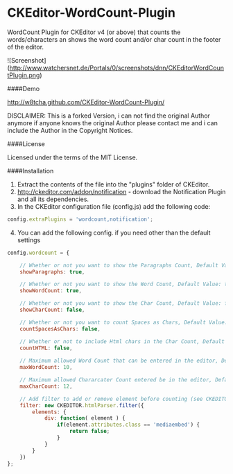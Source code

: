 CKEditor-WordCount-Plugin
=========================

WordCount Plugin for CKEditor v4 (or above) that counts the words/characters an shows the word count and/or char count in the footer of the editor.

![Screenshot]
(http://www.watchersnet.de/Portals/0/screenshots/dnn/CKEditorWordCountPlugin.png)

####Demo

http://w8tcha.github.com/CKEditor-WordCount-Plugin/

DISCLAIMER: This is a forked Version, i can not find the original Author anymore if anyone knows the original Author please contact me and i can include the Author in the Copyright Notices. 

####License

Licensed under the terms of the MIT License.

####Installation

 1. Extract the contents of the file into the "plugins" folder of CKEditor.
 2. http://ckeditor.com/addon/notification - download the Notification Plugin and all its dependencies.
 3. In the CKEditor configuration file (config.js) add the following code:

````js
config.extraPlugins = 'wordcount,notification';
````
 4. You can add the following config. if you need other than the default settings

````js
config.wordcount = {

    // Whether or not you want to show the Paragraphs Count, Default Value: true
    showParagraphs: true,

    // Whether or not you want to show the Word Count, Default Value: true
    showWordCount: true,

    // Whether or not you want to show the Char Count, Default Value: false
    showCharCount: false,

    // Whether or not you want to count Spaces as Chars, Default Value: false
    countSpacesAsChars: false,

    // Whether or not to include Html chars in the Char Count, Default Value: false
    countHTML: false,
    
    // Maximum allowed Word Count that can be entered in the editor, Default Value: -1 (unlimited)
    maxWordCount: 10,

    // Maximum allowed Chararcater Count entered be in the editor, Default Value: -1 (unlimited)
    maxCharCount: 12,

    // Add filter to add or remove element before counting (see CKEDITOR.htmlParser.filter), Default value : null (no filter)
    filter: new CKEDITOR.htmlParser.filter({
        elements: {
            div: function( element ) {
                if(element.attributes.class == 'mediaembed') {
                    return false;
                }
            }
        }
    })
};
````


